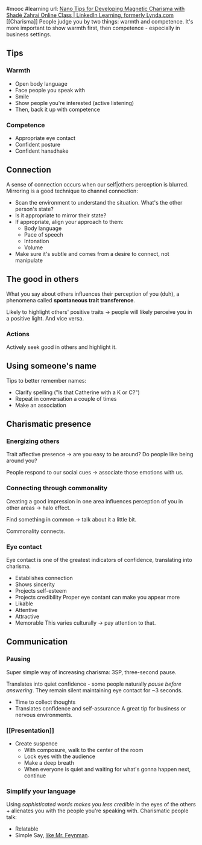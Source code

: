 #mooc #learning 
url: [Nano Tips for Developing Magnetic Charisma with Shadé Zahrai Online Class | LinkedIn Learning, formerly Lynda.com](https://www.linkedin.com/learning/nano-tips-for-developing-magnetic-charisma-with-shade-zahrai)
[[Charisma]]
People judge you by two things: warmth and competence.
It's more important to show warmth first, then competence - especially in business settings.
## Tips
### Warmth
- Open body language
- Face people you speak with
- Smile
- Show people you're interested (active listening)
- Then, back it up with competence
### Competence
- Appropriate eye contact
- Confident posture
- Confident hansdhake
## Connection
A sense of connection occurs when our self|others perception is blurred. Mirroring is a good technique to channel connection:
- Scan the environment to understand the situation. What's the other person's state?
- Is it appropriate to mirror their state?
- If appropriate, align your approach to them:
	- Body language
	- Pace of speech
	- Intonation
	- Volume
- Make sure it's subtle and comes from a desire to connect, not manipulate
## The good in others
What you say about others influences their perception of you (duh), a phenomena called **spontaneous trait transference**.

Likely to highlight others' positive traits -> people will likely perceive you in a positive light. And vice versa.
### Actions
Actively seek good in others and highlight it.
## Using someone's name
Tips to better remember names:
- Clarify spelling ("Is that Catherine with a K or C?")
- Repeat in conversation a couple of times
- Make an association
## Charismatic presence
### Energizing others
Trait affective presence -> are you easy to be around? Do people like being around you?

People respond to our social cues -> associate those emotions with us. 
### Connecting through commonality
Creating a good impression in one area influences perception of you in other areas -> halo effect.

Find something in common -> talk about it a little bit.

Commonality connects.
### Eye contact
Eye contact is one of the greatest indicators of confidence, translating into charisma.
- Establishes connection
- Shows sincerity
- Projects self-esteem
- Projects credibility
Proper eye contant can make you appear more
- Likable
- Attentive
- Attractive
- Memorable
This varies culturally -> pay attention to that.
## Communication
### Pausing
Super simple way of increasing charisma: 3SP, three-second pause.

Translates into quiet confidence - some people naturally *pause before answering*. They remain silent maintaining eye contact for ~3 seconds.
- Time to collect thoughts
- Translates confidence and self-assurance
A great tip for business or nervous environments.
### [[Presentation]]
- Create suspence
	- With composure, walk to the center of the room
	- Lock eyes with the audience
	- Make a deep breath
	- When everyone is quiet and waiting for what's gonna happen next, continue
### Simplify your language
Using *sophisticated words makes you less credible* in the eyes of the others + alienates you with the people you're speaking with.
Charismatic people talk:
- Relatable
- Simple
Say, [like Mr. Feynman](https://www.youtube.com/watch?v=EyssfKRsgMU). 